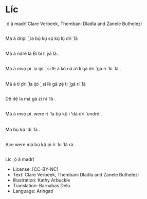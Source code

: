 # Líc
̣ ọ́ ã madrị̂
Clare Verbeek, Thembani
Dladla and Zanele
Buthelezi

##
Má á dripi
̣́ ̣ la bụ́ kụ̃ sụ̃ kụ́ lụ̃
dri ̣̂ lã


##
Má ã ndrẽ la Bi ̃bi ̃li ́yã lã .


##
Má á mvọ́ pi ̣ la ijó
̣́ ̣ si ̃lé
ã kó nã aꞌdi ́ŋá dri ̣̃ gá ri ̃ ki ́
lã .


##
Má á ti ̣dri ̣́ la ijó
̣́ ̣ si ̃lé
gã zẹ́ ti ̣̃ gá ri ̃ lã


##
Dẹ̃ dẹ́ la má gá zi ́ni ̃ lã .


##
Má á mvọ́ pi ̣ were ri ̃ la
bụ́ kụ̃ i ́ꞌdá dri ̣̂ undré .


##
Ma bụ́ kụ̃ ꞌdi ̃ lã .


##
Ace were má bụ́ kụ̃ pi ́ri ́
ki ́ lã rá .


##
Líc
̣ ọ́ ã madrị̂
* License: [CC-BY-NC]
* Text: Clare Verbeek, Thembani Dladla and Zanele
Buthelezi
* Illustration: Kathy Arbuckle
* Translation: Barnabas Delu
* Language: Aringati

